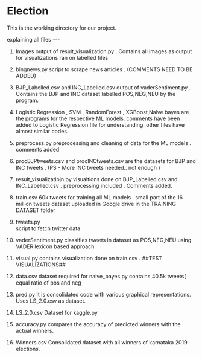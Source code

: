 # Election
This is the working directory for our project. 

explaining all files ---

1. Images 
    output of result_visualization.py . Contains all images as output for visualizations ran on labelled files

2. bingnews.py
    script to scrape news articles . (COMMENTS NEED TO BE ADDED)

3. BJP_Labelled.csv and INC_Labelled.csv 
    output of vaderSentiment.py . Contains the BJP and INC dataset labelled POS,NEG,NEU by the program.

4. Logistic Regression , SVM , RandomForest , XGBoost,Naive bayes are the programs for the respective ML models. 
    comments have been added to Logistic Regression file for understanding. other files have almost similar codes. 

5. preprocess.py
    preprocessing and cleaning of data for the ML models . comments added

6. procBJPtweets.csv and procINCtweets.csv  are the datasets for BJP and INC tweets . 
    (PS - More INC tweets needed.. not enough )

7. result_visualizatiojn.py
    visualtions done on BJP_Labelled.csv and INC_Labelled.csv . preprocessing included . Comments added. 

8. train.csv 
    60k tweets for training all ML models . small part of the 16 million tweets dataset uploaded in Google drive in the TRAINING DATASET folder

9. tweets.py   
    script to fetch twitter data

10. vaderSentiment.py
    classifies tweets in dataset as POS,NEG,NEU using VADER  lexicon based approach

11. visual.py
    contains visualization done on train.csv . ##TEST VISUALIZATIONS##
 
12. data.csv
    dataset required for naive_bayes.py contains 40.5k tweets( equal ratio of pos and neg
    
13. pred.py
    It is consolidated code with various graphical representations. Uses LS_2.0.csv as dataset.
    
14. LS_2.0.csv
    Dataset for kaggle.py
    
15. accuracy.py
    compares the accuracy of predicted winners with the actual winners.

16. Winners.csv
    Consolidated dataset with all winners of karnataka 2019 elections.


